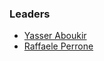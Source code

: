 ### Leaders
* [Yasser Aboukir](mailto:yasser.aboukir@owasp.org)
* [Raffaele Perrone](mailto:raffaele.perrone@owasp.org)
